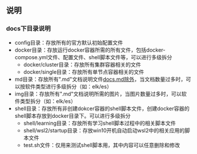 ## 说明

### docs下目录说明
* config目录：存放所有的官方默认初始配置文件
* docker目录：存放运行docker容器所需的所有文件，包括docker-compose.yml文件、配置文件、shell脚本文件等，可以进行多级拆分
    * docker/cluster目录：存放所有集群容器相关的文件
    * docker/single目录：存放所有单节点容器相关的文件
* md目录：存放所有".md"文档说明文件[docs.md除外](docs.md)，当文档数量过多时，可以按软件类型进行多级拆分（如：elk/es）
* img目录：存放所有".md"文档说明所需的图片，当图片数量过多时，可以软件类型拆分（如：elk/es）
* shell目录：存放所有非创建dokcer容器的shell脚本文件，创建docker容器的shell脚本存放到docker目录下。可以进行多级拆分
    * shell/learning目录：存放所有学习shell脚本过程中的相关脚本文件
    * shell/wsl2/startup目录：存放win10开机自动启动wsl2中的相关应用的脚本文件
    * test.sh文件：仅用来测试shell脚本用，其中内容可以任意删除和修改



